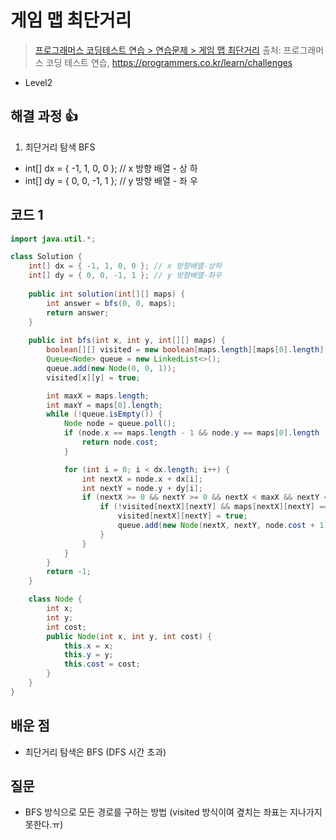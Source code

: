 # 게임 맵 최단거리

> [프로그래머스 코딩테스트 연습 > 연습문제 > 게임 맵 최단거리](https://programmers.co.kr/learn/courses/30/lessons/1844)
> 출처: 프로그래머스 코딩 테스트 연습, https://programmers.co.kr/learn/challenges

- Level2

## 해결 과정 👍

1. 최단거리 탐색 BFS
- int[] dx = { -1, 1, 0, 0 }; // x 방향 배열 - 상 하
- int[] dy = { 0, 0, -1, 1 }; // y 방향 배열 - 좌 우

## 코드 1

```java
import java.util.*;

class Solution {
    int[] dx = { -1, 1, 0, 0 }; // x 방향배열-상하
    int[] dy = { 0, 0, -1, 1 }; // y 방향배열-좌우
    
    public int solution(int[][] maps) {
        int answer = bfs(0, 0, maps);
        return answer;
    }
    
    public int bfs(int x, int y, int[][] maps) {
        boolean[][] visited = new boolean[maps.length][maps[0].length];
        Queue<Node> queue = new LinkedList<>();
        queue.add(new Node(0, 0, 1));
        visited[x][y] = true;

        int maxX = maps.length;
        int maxY = maps[0].length;
        while (!queue.isEmpty()) {
            Node node = queue.poll();
            if (node.x == maps.length - 1 && node.y == maps[0].length - 1) {
                return node.cost;
            }

            for (int i = 0; i < dx.length; i++) {
                int nextX = node.x + dx[i];
                int nextY = node.y + dy[i];
                if (nextX >= 0 && nextY >= 0 && nextX < maxX && nextY < maxY) {
                    if (!visited[nextX][nextY] && maps[nextX][nextY] == 1) {
                        visited[nextX][nextY] = true;
                        queue.add(new Node(nextX, nextY, node.cost + 1));
                    }
                }
            }
        }
        return -1;
    }

    class Node {
        int x;
        int y;
        int cost;
        public Node(int x, int y, int cost) {
            this.x = x;
            this.y = y;
            this.cost = cost;
        }
    }
}
```

## 배운 점

- 최단거리 탐색은 BFS (DFS 시간 초과)

## 질문
- BFS 방식으로 모든 경로를 구하는 방법 (visited 방식이여 곂치는 좌표는 지나가지 못한다.ㅠ)



